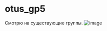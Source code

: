 # otus_gp5

Смотрю на существующие группы.
![image](https://github.com/user-attachments/assets/cbb8aa3d-da00-40ba-9e44-4f3a82f62c08)
